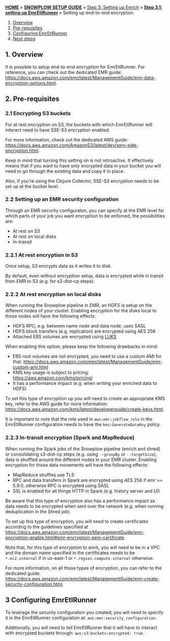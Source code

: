 [**HOME**](Home) » [**SNOWPLOW SETUP GUIDE**](Setting-up-Snowplow) » [Step 3: Setting up Enrich](Setting-up-enrich) » [**Step 3.1: setting up EmrEtlRunner**](Setting-up-EmrEtlRunner) » Setting up end-to-end encryption

1. [Overview](#overview)
2. [Pre-requisites](#pre-reqs)
3. [Configuring EmrEtlRunner](#configure)
4. [Next steps](#next-steps)

<a name="overview"/>

## 1. Overview

It is possible to setup end-to-end encryption for EmrEtlRunner. For reference, you can check out
the dedicated EMR guide: https://docs.aws.amazon.com/emr/latest/ManagementGuide/emr-data-encryption-options.html.

<a name="pre-reqs">

## 2. Pre-requisites

### 2.1 Encrypting S3 buckets

For at rest encryption on S3, the buckets with which EmrEtlRunner will interact need to have SSE-S3
encryption enabled.

For more information, check out the dedicated AWS guide: https://docs.aws.amazon.com/AmazonS3/latest/dev/serv-side-encryption.html.

Keep in mind that turning this setting on is not retroactive. It effectively means that if you want
to have only encrypted data in your bucket you will need to go through the existing data and copy it
in place.

Also, if you're using the Clojure Collector, SSE-S3 encryption needs to be set up at the bucket
level.

### 2.2 Setting up an EMR security configuration

Through an EMR security configuraton, you can specify at the EMR level for which parts of your job
you want encryption to be enforced, the possibilities are:

- At rest on S3
- At rest on local disks
- In-transit

### 2.2.1 At rest encryption in S3

Once setup, S3 encrypts data as it writes it to disk.

By default, even without encryption setup, data is encrypted while in transit from EMR to S3
(e.g. for s3-dist-cp steps).

### 2.2.2 At rest encryption on local disks

When running the Snowplow pipeline in EMR, an HDFS is setup on the different nodes of your cluster.
Enabling encryption for the disks local to those nodes will have the following effects:

- HDFS RPC, e.g. between name node and data node, uses SASL
- HDFS block transfers (e.g. replication) are encrypted using AES 256
- Attached EBS volumes are encrypted using [LUKS](https://guardianproject.info/code/luks/)

When enabling this option, please keep the following drawbacks in mind:

- EBS root volumes are not encrypted, you need to use a custom AMI for that: https://docs.aws.amazon.com/emr/latest/ManagementGuide/emr-custom-ami.html
- KMS key usage is subject to pricing: https://aws.amazon.com/kms/pricing/
- It has a performance impact (e.g. when writing your enriched data to HDFS)

To set this type of encryption up you will need to create an appropriate KMS key, refer to the
AWS guide for more information:
https://docs.aws.amazon.com/kms/latest/developerguide/create-keys.html.

It is important to note that the role used in `aws:emr:jobflow_role` in the EmrEtlRunner
configuration needs to have the `kms:GenerateDataKey` policy.

### 2.2.3 In-transit encryption (Spark and MapReduce)

When running the Spark jobs of the Snowplow pipeline (enrich and shred) or consolidating s3-dist-cp
steps (e.g. using `--groupBy` or `--targetSize`), data is shuffled around the different nodes in
your EMR cluster. Enabling encryption for those data movements will have the following effects:

- MapReduce shuffles use TLS
- RPC and data transfers in Spark are encrypted using AES 256 if emr >= 5.9.0, otherwise RPC is
encrypted using SASL
- SSL is enabled for all things HTTP in Spark (e.g. history server and UI)

Be aware that this type of encryption also has a performance impact as data needs to be encrypted
when sent over the network (e.g. when running deduplication in the Shred job).

To set up this type of encryption, you will need to create certificates according to the guidelines
specified at https://docs.aws.amazon.com/emr/latest/ManagementGuide/emr-encryption-enable.html#emr-encryption-pem-certificate.

Note that, for this type of encryption to work, you will need to be in a VPC and the domain name
specified in the certificates needs to be `*.ec2.internal` if in us-east-1 or
`*.region.compute.internal` otherwise.


For more information, on all those types of encryption, you can refer to the dedicated guide:
https://docs.aws.amazon.com/emr/latest/ManagementGuide/emr-create-security-configuration.html.

<a name="configure">

## 3 Configuring EmrEtlRunner

To leverage the security configuration you created, you will need to specify it in the EmrEtlRunner
configuration at: `aws:emr:security_configuration`.

Additionally, you will need to tell EmrEtlRunner that it will have to interact with encrypted
buckets through: `aws:s3:buckets:encrypted: true`.

